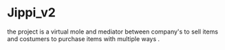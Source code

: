 # Jippi_v2
the project is a virtual mole and mediator between company's to sell items and costumers to purchase items with multiple ways .
